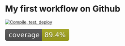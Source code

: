 # My first workflow on Github

[![Compile, test, deploy](https://github.com/cccheeminnn/vttppafday22-giphy/actions/workflows/main.yaml/badge.svg)](https://github.com/cccheeminnn/vttppafday22-giphy/actions/workflows/main.yaml)

![Coverage](.github/badges/jacoco.svg)